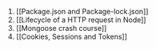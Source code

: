1. [[Package.json and Package-lock.json]]
2. [[Lifecycle of a HTTP request in Node]]
3. [[Mongoose crash course]]
4. [[Cookies, Sessions and Tokens]]